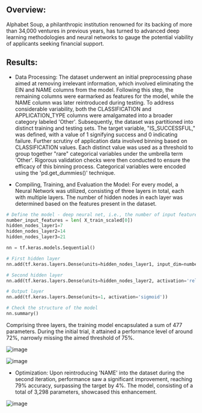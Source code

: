 ## Overview:
Alphabet Soup, a philanthropic institution renowned for its backing of more than 34,000 ventures in previous years, has turned to advanced deep learning methodologies and neural networks to gauge the potential viability of applicants seeking financial support.

## Results: 
- Data Processing:
  The dataset underwent an initial preprocessing phase aimed at removing irrelevant information, which involved eliminating the EIN and NAME columns from the model. Following this step, the remaining columns were earmarked as features for the model, while the NAME column was later reintroduced during testing. To address considerable variability, both the CLASSIFICATION and APPLICATION_TYPE columns were amalgamated into a broader category labeled 'Other'. Subsequently, the dataset was partitioned into distinct training and testing sets. The target variable, "IS_SUCCESSFUL," was defined, with a value of 1 signifying success and 0 indicating failure. Further scrutiny of application data involved binning based on CLASSIFICATION values. Each distinct value was used as a threshold to group together "rare" categorical variables under the umbrella term 'Other'. Rigorous validation checks were then conducted to ensure the efficacy of this binning process. Categorical variables were encoded using the 'pd.get_dummies()' technique.

- Compiling, Training, and Evaluation the Model:
  For every model, a Neural Network was utilized, consisting of three layers in total, each with multiple layers. The number of hidden nodes in each layer was determined based on the features present in the dataset.

```python
# Define the model - deep neural net, i.e., the number of input features and hidden nodes for each layer.
number_input_features = len( X_train_scaled[0])
hidden_nodes_layer1=7
hidden_nodes_layer2=14
hidden_nodes_layer3=21

nn = tf.keras.models.Sequential()

# First hidden layer
nn.add(tf.keras.layers.Dense(units=hidden_nodes_layer1, input_dim=number_input_features, activation='relu'))

# Second hidden layer
nn.add(tf.keras.layers.Dense(units=hidden_nodes_layer2, activation='relu'))

# Output layer
nn.add(tf.keras.layers.Dense(units=1, activation='sigmoid'))

# Check the structure of the model
nn.summary()
```

Comprising three layers, the training model encapsulated a sum of 477 parameters. During the initial trial, it attained a performance level of around 72%, narrowly missing the aimed threshold of 75%.

![image](https://github.com/minalbm/deep-learning-challenge/assets/143767061/614da9fb-8971-433d-afa6-7fe8406c9700)


![image](https://github.com/minalbm/deep-learning-challenge/assets/143767061/93ac988b-6c55-4927-9bc2-9eeca5415cb5)

- Optimization:
  Upon reintroducing 'NAME' into the dataset during the second iteration, performance saw a significant improvement, reaching 79% accuracy, surpassing the target by 4%. The model, consisting of a total of 3,298 parameters, showcased this enhancement.

![image](https://github.com/minalbm/deep-learning-challenge/assets/143767061/a2c1b9ae-b0ee-4449-9cde-7a77bcfcb0cf)




